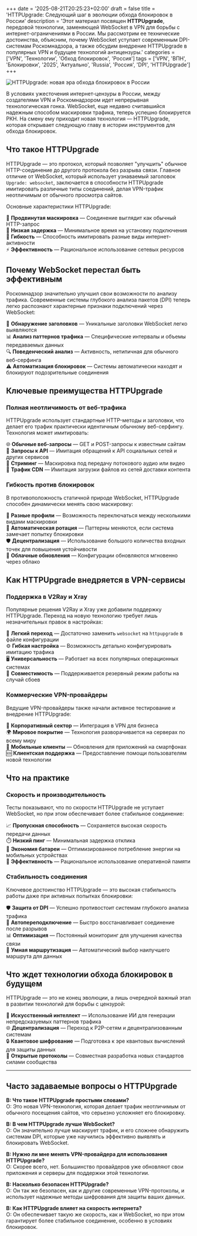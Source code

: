 +++
date = '2025-08-21T20:25:23+02:00'
draft = false
title = 'HTTPUpgrade: Следующий шаг в эволюции обхода блокировок в России'
description = 'Этот материал посвящен **HTTPUpgrade**, передовой технологии, заменяющей WebSocket в VPN для борьбы с интернет-ограничениями в России. Мы рассмотрим ее технические достоинства, объясним, почему WebSocket уступает современным DPI-системам Роскомнадзора, а также обсудим внедрение HTTPUpgrade в популярных VPN и будущее технологий антицензуры.'
categories = ['VPN', 'Технологии', 'Обход блокировок', 'Россия']
tags = ['VPN', 'ВПН', 'Блокировки', '2025', 'Актуально', 'Russia', 'Россия', 'DPI', 'HTTPUpgrade']
+++

![HTTPUpgrade: новая эра обхода блокировок в России](https://imagestoring.fra1.cdn.digitaloceanspaces.com/7AA16A46-9897-4C62-92D2-F81D7B02D797.png)

В условиях ужесточения интернет-цензуры в России, между создателями VPN и Роскомнадзором идет непрерывная технологическая гонка. WebSocket, еще недавно считавшийся надежным способом маскировки трафика, теперь успешно блокируется РКН. На смену ему приходит новая технология — HTTPUpgrade, которая открывает следующую главу в истории инструментов для обхода блокировок.

## Что такое HTTPUpgrade

HTTPUpgrade — это протокол, который позволяет "улучшить" обычное HTTP-соединение до другого протокола без разрыва связи. Главное отличие от WebSocket, который использует узнаваемый заголовок `Upgrade: websocket`, заключается в способности HTTPUpgrade имитировать различные типы соединений, делая VPN-трафик неотличимым от обычного просмотра сайтов.

Основные характеристики HTTPUpgrade:

🔐 **Продвинутая маскировка** — Cоединение выглядит как обычный HTTP-запрос  
🚀 **Низкая задержка** — Минимальное время на установку подключения  
🔄 **Гибкость** — Способность имитировать разные виды интернет-активности  
⚡ **Эффективность** — Рациональное использование сетевых ресурсов

## Почему WebSocket перестал быть эффективным

Роскомнадзор значительно улучшил свои возможности по анализу трафика. Современные системы глубокого анализа пакетов (DPI) теперь легко распознают характерные признаки подключений через WebSocket:

🚫 **Обнаружение заголовков** — Уникальные заголовки WebSocket легко выявляются  
📊 **Анализ паттернов трафика** — Специфические интервалы и объемы передаваемых данных  
🔍 **Поведенческий анализ** — Активность, нетипичная для обычного веб-серфинга  
⚠️ **Автоматизация блокировок** — Системы автоматически находят и блокируют подозрительные соединения

## Ключевые преимущества HTTPUpgrade

### Полная неотличимость от веб-трафика

HTTPUpgrade использует стандартные HTTP-методы и заголовки, что делает его трафик практически идентичным обычному веб-серфингу. Технология может имитировать:

🌐 **Обычные веб-запросы** — GET и POST-запросы к известным сайтам  
📱 **Запросы к API** — Имитация обращений к API социальных сетей и других сервисов  
🎵 **Стриминг** — Маскировка под передачу потокового аудио или видео  
📂 **Трафик CDN** — Имитация загрузки файлов из сетей доставки контента

### Гибкость против блокировок

В противоположность статичной природе WebSocket, HTTPUpgrade способен динамически менять свою маскировку:

🎯 **Разные профили** — Возможность переключаться между несколькими видами маскировки  
🔄 **Автоматическая ротация** — Паттерны меняются, если система замечает попытку блокировки  
🛡️ **Децентрализация** — Использование большого количества входных точек для повышения устойчивости  
📡 **Облачные обновления** — Конфигурации обновляются мгновенно через облако

## Как HTTPUpgrade внедряется в VPN-сервисы

### Поддержка в V2Ray и Xray

Популярные решения V2Ray и Xray уже добавили поддержку HTTPUpgrade. Переход на новую технологию требует лишь незначительных правок в настройках:

🔧 **Легкий переход** — Достаточно заменить `websocket` на `httpupgrade` в файле конфигурации  
⚙️ **Гибкая настройка** — Возможность детально конфигурировать имитацию трафика  
🖥️ **Универсальность** — Работает на всех популярных операционных системах  
🔄 **Совместимость** — Поддерживается резервный режим работы на случай сбоев

### Коммерческие VPN-провайдеры

Ведущие VPN-провайдеры также начали активное тестирование и внедрение HTTPUpgrade:

💼 **Корпоративный сектор** — Интеграция в VPN для бизнеса  
🌍 **Мировое покрытие** — Технология разворачивается на серверах по всему миру  
📱 **Мобильные клиенты** — Обновления для приложений на смартфонах  
🆘 **Клиентская поддержка** — Предоставление помощи пользователям новой технологии

## Что на практике

### Скорость и производительность

Тесты показывают, что по скорости HTTPUpgrade не уступает WebSocket, но при этом обеспечивает более стабильное соединение:

📈 **Пропускная способность** — Сохраняется высокая скорость передачи данных  
⏱️ **Низкий пинг** — Минимальная задержка отклика  
🔋 **Экономия батареи** — Оптимизированное потребление энергии на мобильных устройствах  
💾 **Эффективность** — Рациональное использование оперативной памяти

### Стабильность соединения

Ключевое достоинство HTTPUpgrade — это высокая стабильность работы даже при активных попытках блокировки:

🛡️ **Защита от DPI** — Успешно противостоит системам глубокого анализа трафика  
🔄 **Автопереподключение** — Быстро восстанавливает соединение после разрывов  
📊 **Оптимизация** — Постоянный мониторинг для улучшения качества связи  
🎯 **Умная маршрутизация** — Автоматический выбор наилучшего маршрута для данных

## Что ждет технологии обхода блокировок в будущем

HTTPUpgrade — это не конец эволюции, а лишь очередной важный этап в развитии технологий для борьбы с цензурой:

🔮 **Искусственный интеллект** — Использование ИИ для генерации непредсказуемых паттернов трафика  
🌐 **Децентрализация** — Переход к P2P-сетям и децентрализованным системам  
🔒 **Квантовое шифрование** — Подготовка к эре квантовых вычислений для защиты данных  
🤝 **Открытые протоколы** — Совместная разработка новых стандартов силами сообщества

---

## Часто задаваемые вопросы о HTTPUpgrade

**В: Что такое HTTPUpgrade простыми словами?**  
О: Это новая VPN-технология, которая делает трафик неотличимым от обычного посещения сайтов, что серьезно усложняет его блокировку.

**В: В чем HTTPUpgrade лучше WebSocket?**  
О: Он значительно лучше маскирует трафик, и его сложнее обнаружить системам DPI, которые уже научились эффективно выявлять и блокировать WebSocket.

**В: Нужно ли мне менять VPN-провайдера для использования HTTPUpgrade?**  
О: Скорее всего, нет. Большинство провайдеров уже обновляют свои приложения и серверы для поддержки этой технологии.

**В: Насколько безопасен HTTPUpgrade?**  
О: Он так же безопасен, как и другие современные VPN-протоколы, и использует надежные методы шифрования для защиты ваших данных.

**В: Как HTTPUpgrade влияет на скорость интернета?**  
О: Он обеспечивает такую же скорость, как и WebSocket, но при этом гарантирует более стабильное соединение, особенно в условиях блокировок.